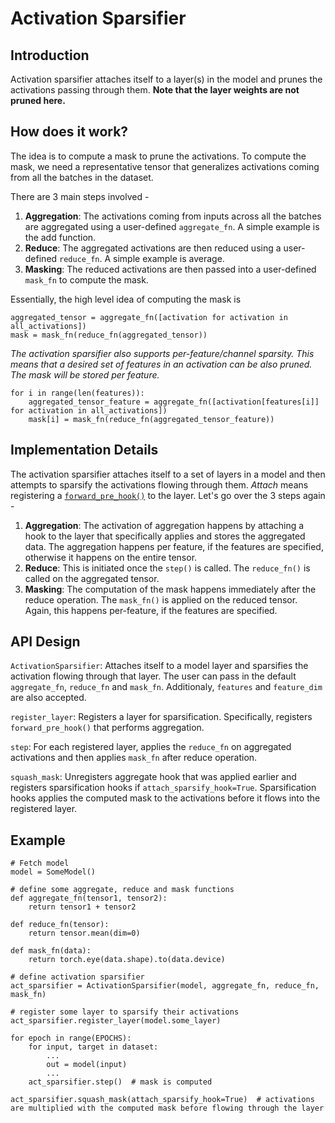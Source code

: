 # Activation Sparsifier

## Introduction
Activation sparsifier attaches itself to a layer(s) in the model and prunes the activations passing through them. **Note that the layer weights are not pruned here.**

## How does it work?
The idea is to compute a mask to prune the activations. To compute the mask, we need a representative tensor that generalizes activations coming from all the batches in the dataset.

There are 3 main steps involved -
1. **Aggregation**: The activations coming from inputs across all the batches are aggregated using a user-defined ```aggregate_fn```.
A simple example is the add function.
2. **Reduce**: The aggregated activations are then reduced using a user-defined ```reduce_fn```. A simple example is average.
3. **Masking**: The reduced activations are then passed into a user-defined ```mask_fn``` to compute the mask.

Essentially, the high level idea of computing the mask is

```
aggregated_tensor = aggregate_fn([activation for activation in all_activations])
mask = mask_fn(reduce_fn(aggregated_tensor))
```

*The activation sparsifier also supports per-feature/channel sparsity. This means that a desired set of features in an activation can be also pruned. The mask will be stored per feature.*

```
for i in range(len(features)):
    aggregated_tensor_feature = aggregate_fn([activation[features[i]] for activation in all_activations])
    mask[i] = mask_fn(reduce_fn(aggregated_tensor_feature))
```

## Implementation Details
The activation sparsifier attaches itself to a set of layers in a model and then attempts to sparsify the activations flowing through them. *Attach* means registering a [```forward_pre_hook()```](https://pytorch.org/docs/stable/_modules/torch/nn/modules/module.html#register_forward_pre_hook) to the layer.
Let's go over the 3 steps again -
1. **Aggregation**: The activation of aggregation happens by attaching a hook to the layer that specifically applies and stores the aggregated data. The aggregation happens per feature, if the features are specified, otherwise it happens on the entire tensor.
2. **Reduce**: This is initiated once the ```step()``` is called. The ```reduce_fn()``` is called on the aggregated tensor.
3. **Masking**: The computation of the mask happens immediately after the reduce operation. The ```mask_fn()``` is applied on the reduced tensor. Again, this happens per-feature, if the features are specified.

## API Design
```ActivationSparsifier```: Attaches itself to a model layer and sparsifies the activation flowing through that layer. The user can pass in the default ```aggregate_fn```, ```reduce_fn``` and ```mask_fn```. Additionaly, ```features``` and ```feature_dim``` are also accepted.

```register_layer```: Registers a layer for sparsification. Specifically, registers ```forward_pre_hook()``` that performs aggregation.

```step```: For each registered layer, applies the ```reduce_fn``` on aggregated activations and then applies ```mask_fn``` after reduce operation.

```squash_mask```: Unregisters aggregate hook that was applied earlier and registers sparsification hooks if ```attach_sparsify_hook=True```. Sparsification hooks applies the computed mask to the activations before it flows into the registered layer.

## Example
```
# Fetch model
model = SomeModel()

# define some aggregate, reduce and mask functions
def aggregate_fn(tensor1, tensor2):
    return tensor1 + tensor2

def reduce_fn(tensor):
    return tensor.mean(dim=0)

def mask_fn(data):
    return torch.eye(data.shape).to(data.device)

# define activation sparsifier
act_sparsifier = ActivationSparsifier(model, aggregate_fn, reduce_fn, mask_fn)

# register some layer to sparsify their activations
act_sparsifier.register_layer(model.some_layer)

for epoch in range(EPOCHS):
    for input, target in dataset:
        ...
        out = model(input)
        ...
    act_sparsifier.step()  # mask is computed

act_sparsifier.squash_mask(attach_sparsify_hook=True)  # activations are multiplied with the computed mask before flowing through the layer
```
